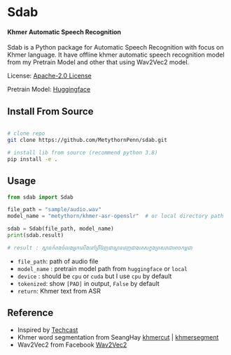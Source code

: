 # Sdab

#### Khmer Automatic Speech Recognition

 
Sdab is a Python package for Automatic Speech Recognition with focus on Khmer language. It have offline khmer automatic speech recognition model from my Pretrain Model and other that using Wav2Vec2 model.

License: [Apache-2.0 License](https://github.com/MetythornPenn/sdab/blob/main/LICENSE)

Pretrain Model: [Huggingface](https://huggingface.co/metythorn/khmer-asr-openslr)

## Install From Source

```sh

# clone repo 
git clone https://github.com/MetythornPenn/sdab.git

# install lib from source (recommend python 3.8)
pip install -e .
```

## Usage

```python
from sdab import Sdab

file_path = "sample/audio.wav"
model_name = "metythorn/khmer-asr-openslr"  # or local directory path

sdab = Sdab(file_path, model_name)
print(sdab.result)

# result : ស្ពានកំពងចំលងអ្នកលើងនៅព្រីវែញជាស្ពានវេញជាងគេសក្នុងព្រសរាជាអាចកម្ពុជា
```

- `file_path`: path of audio file
- `model_name` : pretrain model path from `huggingface` or `local`
- `device` : should be `cpu` or `cuda` but I use `cpu` by default
- `tokenized`: show `[PAD]` in output, `False` by default
- `return`: Khmer text from ASR

## Reference 
- Inspired by [Techcast](https://www.youtube.com/watch?v=ekhFo-6JzLQ&t=28s)
- Khmer word segmentation from SeangHay [khmercut](https://github.com/seanghay/khmercut.git) | [khmersegment](https://github.com/seanghay/khmersegment)
- Wav2Vec2 from Facebook [Wav2Vec2](https://github.com/facebookresearch/fairseq/blob/main/examples/wav2vec/README.md)
